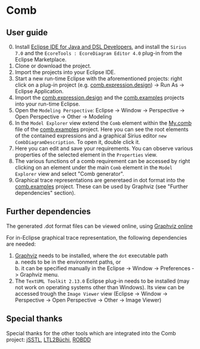 # Comb

## User guide

0. Install [Eclipse IDE for Java and DSL Developers](https://www.eclipse.org/downloads/packages/release/2021-09/r/eclipse-ide-java-and-dsl-developers), and install the `Sirius 7.0` and the `EcoreTools : EcoreDiagram Editor 4.0` plug-in from the Eclipse Marketplace.
1. Clone or download the project.
2. Import the projects into your Eclipse IDE.
3. Start a new run-time Eclipse with the aforementioned projects: right click on a plug-in project (e.g. [comb.expression.design](https://github.com/sarvaryk/Comb/tree/master/comb.expression.design)) -> Run As -> Eclipse Application.
4. Import the [comb.expression.design](https://github.com/sarvaryk/Comb/tree/master/comb.expression.design) and the [comb.examples](https://github.com/sarvaryk/Comb/tree/master/comb.examples) projects into your run-time Eclipse.
5. Open the `Modeling Perspective`: Eclipse -> Window -> Perspective -> Open Perspective -> Other -> Modeling
6. In the `Model Explorer` view extend the `Comb` element within the [My.comb](https://github.com/sarvaryk/Comb/blob/master/comb.examples/My.comb) file of the [comb.examples](https://github.com/sarvaryk/Comb/tree/master/comb.examples) project. Here you can see the root elements of the contained expressions and a graphical Sirius editor `new CombDiagramDescription`. To open it, double click it.
7. Here you can edit and save your requirements. You can observe various properties of the selected element in the `Properties` view.
8. The various functions of a comb requirement can be accessed by right clicking on an element under the main `Comb` element in the `Model Explorer` view and select "Comb generator".
9. Graphical trace representations are generetaed in dot format into the [comb.examples](https://github.com/sarvaryk/Comb/tree/master/comb.examples) project. These can be used by Graphviz (see "Further dependencies" section).

## Further dependencies

The generated .dot format files can be viewed online, using [Graphviz online](https://dreampuf.github.io/GraphvizOnline)

For in-Eclipse graphical trace representation, the following dependencies are needed:
1. [Graphviz](https://graphviz.org/) needs to be installed, where the `dot` executable path  
   a. needs to be in the environment paths, or   
   b. it can be specified manually in the Eclipse -> Window -> Preferences -> Graphviz menu.  
2. The `TextUML Toolkit 2.13.0` Eclipse plug-in needs to be installed (may not work on operating systems other than Windows). Its view can be accessed trough the `Image Viewer` view (Eclipse -> Window -> Perspective -> Open Perspective -> Other -> Image Viewer)

## Special thanks

Special thanks for the other tools which are integrated into the Comb project:
[jSSTL](https://github.com/Quanticol/jsstl), [LTL2Büchi](https://github.com/fraimondi/ltl2buchi), [ROBDD](https://github.com/tejasnikumbh/ROBDD)
